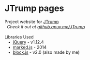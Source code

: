 # JTrump pages
Project website for [JTrump](https://github.com/anuvgupta/JTrump)  
&nbsp;&nbsp;*Check it out at [github.anuv.me/JTrump](http://github.anuv.me/JTrump)*  
&nbsp;    
Libraries Used  
&nbsp;&nbsp;&nbsp;•&nbsp;&nbsp;[jQuery](https://jquery.com/) - v1.12.4  
&nbsp;&nbsp;&nbsp;•&nbsp;&nbsp;[marked.js](https://github.com/chjj/marked) - 2014  
&nbsp;&nbsp;&nbsp;•&nbsp;&nbsp;[block.js](https://github.com/anuvgupta/block.js) - v2.0 (also made by me)
